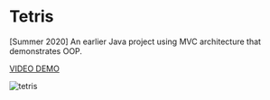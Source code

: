 # Tetris
[Summer 2020] An earlier Java project using MVC architecture that demonstrates OOP.

[VIDEO DEMO](//drive.google.com/file/d/1OZTNFplIZCz-8c9cZwIU1bRyzddKfKk7/view?usp=sharing)

![tetris](https://user-images.githubusercontent.com/85655946/219975128-9290ac6f-d76c-487a-94d1-ad317a778a55.png)
